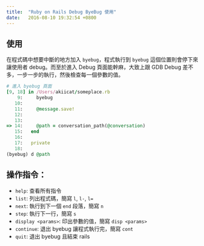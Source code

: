 ```yaml
---
title:  "Ruby on Rails Debug ByeBug 使用"
date:   2016-08-10 19:32:54 +0800
---
```


## 使用
在程式碼中想要中斷的地方加入 `byebug`，程式執行到 `byebug` 這個位置則會停下來讓使用者 debug。而至於進入 Debug 頁面能幹麻，大致上跟 GDB Debug 差不多，一步一步的執行，然後檢查每一個參數的值。

```ruby
# 進入 byebug 頁面
[9, 18] in /Users/akiicat/someplace.rb
    9:     byebug
   10:
   11:     @message.save!
   12:
   13:
=> 14:     @path = conversation_path(@conversation)
   15:   end
   16:
   17:   private
   18:
(byebug) d @path
```

<!--excerpt-->
## 操作指令：

- `help`: 查看所有指令
- `list`: 列出程式碼，簡寫 `l`, `l-`, `l=`
- `next`: 執行到下一個 `end` 段落，簡寫 `n`
- `step`: 執行下一行，簡寫 `s`
- `display <params>`: 印出參數的值，簡寫 `disp <params>`
- `continue`: 退出 byebug 讓程式執行完，簡寫 `cont`
- `quit`: 退出 byebug 且結束 rails
